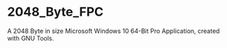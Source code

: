 # 2048_Byte_FPC
A 2048 Byte in size Microsoft Windows 10 64-Bit Pro Application, created with GNU Tools.
